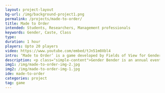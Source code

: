 ```yaml
---
layout: project-layout
bg-url: /img/background-project1.png
permalink: /projects/made-to-order/
title: Made to Order
intended: Students, Researchers, Management professionals
keywords: Gender, Caste, Class
type:  
duration: 1 hour
players: Upto 20 players
video: https://www.youtube.com/embed/tJn51m0Xbl4
intro: ‘Made to Order’ is a game developed by Fields of View for Gender Bender 2017, a production by Sandbox Collective and Goethe Institut Bangalore/Max Mueller Bhavan.
description: <p class="simple-content">Gender Bender is an annual event where artists and groups are invited to propose ideas that challenge current ideas around gender. For Gender Bender 2017, Fields of View proposed to create a game that would let the audience take a step back and explore the intersecting dimensions of gender, caste, and class, how they frame our view of the world, and how intricately they are bound. Fields of View was one of the ten grantees chosen from almost 120 entries from the country, and around the world.</p><p class="simple-content">In ‘Made to Order’, participants take on the role of people whose lives are distant from their own. Instead of passively reading a case study or a report, in the game participants get to experience what it is to make daily decisions if one is hampered because of the constrictions placed by caste, class, and gender. The game becomes a powerful way to disseminate research, both qualitative and quantitative, as the game is modelled on data drawn from on-the-ground research.</p>
img1: /img/made-to-order-img-2.jpg
img2: /img/made-to-order-img-1.jpg
ide: made-to-order
categories: project
tag: game
---
```

